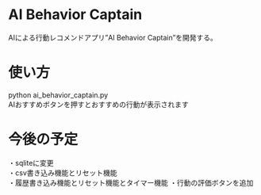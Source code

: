 # AI Behavior Captain
AIによる行動レコメンドアプリ”AI Behavior Captain”を開発する。  


# 使い方
python ai_behavior_captain.py  
AIおすすめボタンを押すとおすすめの行動が表示されます

# 今後の予定

・sqliteに変更  
・csv書き込み機能とリセット機能  
・履歴書き込み機能とリセット機能とタイマー機能 
・行動の評価ボタンを追加  
